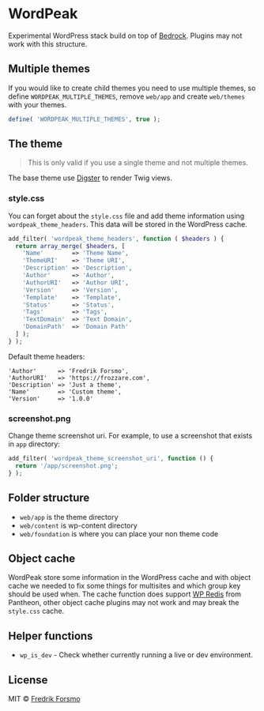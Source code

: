 # WordPeak

Experimental WordPress stack build on top of [Bedrock](https://github.com/roots/bedrock). Plugins may not work with this structure.

## Multiple themes

If you would like to create child themes you need to use multiple themes, so define `WORDPEAK_MULTIPLE_THEMES`, remove `web/app` and create `web/themes` with your themes.

```php
define( 'WORDPEAK_MULTIPLE_THEMES', true );
```

## The theme

> This is only valid if you use a single theme and not multiple themes.

The base theme use [Digster](https://github.com/frozzare/wp-digster) to render Twig views.

### style.css

You can forget about the `style.css` file and add theme information using `wordpeak_theme_headers`. This data will be stored in the WordPress cache.

```php
add_filter( 'wordpeak_theme_headers', function ( $headers ) {
  return array_merge( $headers, [
    'Name'        => 'Theme Name',
    'ThemeURI'    => 'Theme URI',
    'Description' => 'Description',
    'Author'      => 'Author',
    'AuthorURI'   => 'Author URI',
    'Version'     => 'Version',
    'Template'    => 'Template',
    'Status'      => 'Status',
    'Tags'        => 'Tags',
    'TextDomain'  => 'Text Domain',
    'DomainPath'  => 'Domain Path'
  ] );
} );
```

Default theme headers:

```
'Author'      => 'Fredrik Forsmo',
'AuthorURI'   => 'https://frozzare.com',
'Description' => 'Just a theme',
'Name'        => 'Custom theme',
'Version'     => '1.0.0'
```

### screenshot.png

Change theme screenshot uri. For example, to use a screenshot that exists in `app` directory:

```php
add_filter( 'wordpeak_theme_screenshot_uri', function () {
  return '/app/screenshot.png';
} );
```

## Folder structure

- `web/app` is the theme directory
- `web/content` is wp-content directory
- `web/foundation` is where you can place your non theme code

## Object cache

WordPeak store some information in the WordPress cache and with object cache we needed to fix some things for multisites and which group key should be used when. The cache function does support [WP Redis](https://github.com/pantheon-systems/wp-redis) from Pantheon, other object cache plugins may not work and may break the `style.css` cache.

## Helper functions

- `wp_is_dev` - Check whether currently running a live or dev environment.

## License

MIT © [Fredrik Forsmo](https://github.com/frozzare)
